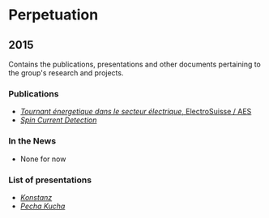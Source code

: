 # Perpetuation

## 2015

Contains the publications, presentations and other documents pertaining to the group's research and projects.

### Publications

* [*Tournant énergetique dans le secteur électrique*, ElectroSuisse / AES](https://github.com/GeeeHesso/Perpetuation/tree/master/2015/Papers/Tournant_energetique_dans_le_secteur_electrique)
* [*Spin Current Detection*](https://github.com/GeeeHesso/Perpetuation/tree/master/2015/Papers/Spin_Current_Detection)

### In the News

* None for now

### List of presentations

* [*Konstanz*](https://github.com/GeeeHesso/Perpetuation/tree/master/2015/Presentations/Konstanz)
* [*Pecha Kucha*](https://github.com/GeeeHesso/Perpetuation/tree/master/2015/Presentations/Pecha_Kucha)

